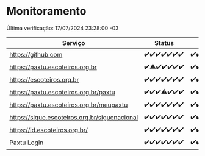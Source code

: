 # Monitoramento

Última verificação: 17/07/2024 23:28:00 -03

|Serviço|Status|Últimas 24h|
|---|---|---|
|https://github.com|<span title="2024-07-11: OK=24">✔️</span><span title="2024-07-12: OK=24">✔️</span><span title="2024-07-13: OK=24">✔️</span><span title="2024-07-14: OK=23">✔️</span><span title="2024-07-15: OK=23">✔️</span><span title="2024-07-16: OK=24">✔️</span><span title="2024-07-17: OK=2">✔️</span>|<span title="16/07/2024 23:30:00 -03 : 200">✔️</span><span title="17/07/2024 00:08:00 -03 : 200">✔️</span><span title="17/07/2024 01:09:00 -03 : 200">✔️</span><span title="17/07/2024 02:07:00 -03 : 200">✔️</span><span title="17/07/2024 03:10:00 -03 : 200">✔️</span><span title="17/07/2024 04:07:00 -03 : 200">✔️</span><span title="17/07/2024 05:09:00 -03 : 200">✔️</span><span title="17/07/2024 06:09:00 -03 : 200">✔️</span><span title="17/07/2024 07:12:00 -03 : 200">✔️</span><span title="17/07/2024 08:06:00 -03 : 200">✔️</span><span title="17/07/2024 09:13:00 -03 : 200">✔️</span><span title="17/07/2024 10:10:00 -03 : 200">✔️</span><span title="17/07/2024 11:07:00 -03 : 200">✔️</span><span title="17/07/2024 12:09:00 -03 : 200">✔️</span><span title="17/07/2024 13:08:00 -03 : 200">✔️</span><span title="17/07/2024 14:06:00 -03 : 200">✔️</span><span title="17/07/2024 15:09:00 -03 : 200">✔️</span><span title="17/07/2024 16:02:00 -03 : 200">✔️</span><span title="17/07/2024 17:07:00 -03 : 200">✔️</span><span title="17/07/2024 18:06:00 -03 : 200">✔️</span><span title="17/07/2024 19:07:00 -03 : 200">✔️</span><span title="17/07/2024 20:08:00 -03 : 200">✔️</span><span title="17/07/2024 21:34:00 -03 : 200">✔️</span><span title="17/07/2024 22:56:00 -03 : 200">✔️</span><span title="17/07/2024 23:28:00 -03 : 200">✔️</span>|
|https://paxtu.escoteiros.org.br|<span title="2024-07-11: OK=24">✔️</span><span title="2024-07-12: OK=23, Falhas=1">⚠️</span><span title="2024-07-13: OK=24">✔️</span><span title="2024-07-14: OK=23">✔️</span><span title="2024-07-15: OK=23">✔️</span><span title="2024-07-16: OK=24">✔️</span><span title="2024-07-17: OK=2">✔️</span>|<span title="16/07/2024 23:30:00 -03 : 200">✔️</span><span title="17/07/2024 00:08:00 -03 : 200">✔️</span><span title="17/07/2024 01:09:00 -03 : 200">✔️</span><span title="17/07/2024 02:07:00 -03 : 200">✔️</span><span title="17/07/2024 03:10:00 -03 : 200">✔️</span><span title="17/07/2024 04:07:00 -03 : 200">✔️</span><span title="17/07/2024 05:09:00 -03 : 200">✔️</span><span title="17/07/2024 06:09:00 -03 : 200">✔️</span><span title="17/07/2024 07:12:00 -03 : 200">✔️</span><span title="17/07/2024 08:06:00 -03 : 200">✔️</span><span title="17/07/2024 09:13:00 -03 : 200">✔️</span><span title="17/07/2024 10:10:00 -03 : 200">✔️</span><span title="17/07/2024 11:07:00 -03 : 200">✔️</span><span title="17/07/2024 12:09:00 -03 : 200">✔️</span><span title="17/07/2024 13:08:00 -03 : 200">✔️</span><span title="17/07/2024 14:06:00 -03 : 200">✔️</span><span title="17/07/2024 15:09:00 -03 : 200">✔️</span><span title="17/07/2024 16:02:00 -03 : 200">✔️</span><span title="17/07/2024 17:07:00 -03 : 200">✔️</span><span title="17/07/2024 18:06:00 -03 : 200">✔️</span><span title="17/07/2024 19:07:00 -03 : 200">✔️</span><span title="17/07/2024 20:08:00 -03 : 200">✔️</span><span title="17/07/2024 21:34:00 -03 : 200">✔️</span><span title="17/07/2024 22:56:00 -03 : 200">✔️</span><span title="17/07/2024 23:28:00 -03 : 200">✔️</span>|
|https://escoteiros.org.br|<span title="2024-07-11: OK=24">✔️</span><span title="2024-07-12: OK=24">✔️</span><span title="2024-07-13: OK=24">✔️</span><span title="2024-07-14: OK=23">✔️</span><span title="2024-07-15: OK=23">✔️</span><span title="2024-07-16: OK=24">✔️</span><span title="2024-07-17: OK=2">✔️</span>|<span title="16/07/2024 23:30:00 -03 : 200">✔️</span><span title="17/07/2024 00:08:00 -03 : 200">✔️</span><span title="17/07/2024 01:09:00 -03 : 200">✔️</span><span title="17/07/2024 02:07:00 -03 : 200">✔️</span><span title="17/07/2024 03:10:00 -03 : 200">✔️</span><span title="17/07/2024 04:07:00 -03 : 200">✔️</span><span title="17/07/2024 05:09:00 -03 : 200">✔️</span><span title="17/07/2024 06:09:00 -03 : 200">✔️</span><span title="17/07/2024 07:12:00 -03 : 200">✔️</span><span title="17/07/2024 08:06:00 -03 : 200">✔️</span><span title="17/07/2024 09:13:00 -03 : 200">✔️</span><span title="17/07/2024 10:10:00 -03 : 200">✔️</span><span title="17/07/2024 11:07:00 -03 : 200">✔️</span><span title="17/07/2024 12:09:00 -03 : 200">✔️</span><span title="17/07/2024 13:08:00 -03 : 200">✔️</span><span title="17/07/2024 14:06:00 -03 : 200">✔️</span><span title="17/07/2024 15:09:00 -03 : 200">✔️</span><span title="17/07/2024 16:02:00 -03 : 200">✔️</span><span title="17/07/2024 17:07:00 -03 : 200">✔️</span><span title="17/07/2024 18:06:00 -03 : 200">✔️</span><span title="17/07/2024 19:07:00 -03 : 200">✔️</span><span title="17/07/2024 20:08:00 -03 : 200">✔️</span><span title="17/07/2024 21:34:00 -03 : 200">✔️</span><span title="17/07/2024 22:56:00 -03 : 200">✔️</span><span title="17/07/2024 23:28:00 -03 : 200">✔️</span>|
|https://paxtu.escoteiros.org.br/paxtu|<span title="2024-07-11: OK=24">✔️</span><span title="2024-07-12: OK=24">✔️</span><span title="2024-07-13: OK=24">✔️</span><span title="2024-07-14: OK=22, Falhas=1">⚠️</span><span title="2024-07-15: OK=23">✔️</span><span title="2024-07-16: OK=24">✔️</span><span title="2024-07-17: OK=2">✔️</span>|<span title="16/07/2024 23:30:00 -03 : 200">✔️</span><span title="17/07/2024 00:08:00 -03 : 200">✔️</span><span title="17/07/2024 01:09:00 -03 : 200">✔️</span><span title="17/07/2024 02:07:00 -03 : 200">✔️</span><span title="17/07/2024 03:10:00 -03 : 200">✔️</span><span title="17/07/2024 04:07:00 -03 : 200">✔️</span><span title="17/07/2024 05:09:00 -03 : 200">✔️</span><span title="17/07/2024 06:09:00 -03 : 200">✔️</span><span title="17/07/2024 07:12:00 -03 : 200">✔️</span><span title="17/07/2024 08:06:00 -03 : 200">✔️</span><span title="17/07/2024 09:13:00 -03 : 200">✔️</span><span title="17/07/2024 10:10:00 -03 : 200">✔️</span><span title="17/07/2024 11:07:00 -03 : 200">✔️</span><span title="17/07/2024 12:09:00 -03 : 200">✔️</span><span title="17/07/2024 13:08:00 -03 : 200">✔️</span><span title="17/07/2024 14:06:00 -03 : 200">✔️</span><span title="17/07/2024 15:09:00 -03 : 200">✔️</span><span title="17/07/2024 16:02:00 -03 : 200">✔️</span><span title="17/07/2024 17:07:00 -03 : 200">✔️</span><span title="17/07/2024 18:06:00 -03 : 200">✔️</span><span title="17/07/2024 19:07:00 -03 : 200">✔️</span><span title="17/07/2024 20:08:00 -03 : 200">✔️</span><span title="17/07/2024 21:34:00 -03 : 200">✔️</span><span title="17/07/2024 22:56:00 -03 : 200">✔️</span><span title="17/07/2024 23:28:00 -03 : 200">✔️</span>|
|https://paxtu.escoteiros.org.br/meupaxtu|<span title="2024-07-11: OK=24">✔️</span><span title="2024-07-12: OK=24">✔️</span><span title="2024-07-13: OK=24">✔️</span><span title="2024-07-14: OK=23">✔️</span><span title="2024-07-15: OK=23">✔️</span><span title="2024-07-16: OK=24">✔️</span><span title="2024-07-17: OK=2">✔️</span>|<span title="16/07/2024 23:30:00 -03 : 200">✔️</span><span title="17/07/2024 00:08:00 -03 : 200">✔️</span><span title="17/07/2024 01:09:00 -03 : 200">✔️</span><span title="17/07/2024 02:07:00 -03 : 200">✔️</span><span title="17/07/2024 03:10:00 -03 : 200">✔️</span><span title="17/07/2024 04:07:00 -03 : 200">✔️</span><span title="17/07/2024 05:09:00 -03 : 200">✔️</span><span title="17/07/2024 06:09:00 -03 : 200">✔️</span><span title="17/07/2024 07:12:00 -03 : 200">✔️</span><span title="17/07/2024 08:06:00 -03 : 200">✔️</span><span title="17/07/2024 09:13:00 -03 : 200">✔️</span><span title="17/07/2024 10:10:00 -03 : 200">✔️</span><span title="17/07/2024 11:07:00 -03 : 200">✔️</span><span title="17/07/2024 12:09:00 -03 : 200">✔️</span><span title="17/07/2024 13:08:00 -03 : 200">✔️</span><span title="17/07/2024 14:06:00 -03 : 200">✔️</span><span title="17/07/2024 15:09:00 -03 : 200">✔️</span><span title="17/07/2024 16:02:00 -03 : 200">✔️</span><span title="17/07/2024 17:07:00 -03 : 200">✔️</span><span title="17/07/2024 18:06:00 -03 : 200">✔️</span><span title="17/07/2024 19:07:00 -03 : 200">✔️</span><span title="17/07/2024 20:08:00 -03 : 200">✔️</span><span title="17/07/2024 21:34:00 -03 : 200">✔️</span><span title="17/07/2024 22:56:00 -03 : 200">✔️</span><span title="17/07/2024 23:28:00 -03 : 200">✔️</span>|
|https://sigue.escoteiros.org.br/siguenacional|<span title="2024-07-11: OK=24">✔️</span><span title="2024-07-12: OK=24">✔️</span><span title="2024-07-13: OK=24">✔️</span><span title="2024-07-14: OK=23">✔️</span><span title="2024-07-15: OK=23">✔️</span><span title="2024-07-16: OK=24">✔️</span><span title="2024-07-17: OK=2">✔️</span>|<span title="16/07/2024 23:30:00 -03 : 200">✔️</span><span title="17/07/2024 00:08:00 -03 : 200">✔️</span><span title="17/07/2024 01:09:00 -03 : 200">✔️</span><span title="17/07/2024 02:07:00 -03 : 200">✔️</span><span title="17/07/2024 03:10:00 -03 : 200">✔️</span><span title="17/07/2024 04:07:00 -03 : 200">✔️</span><span title="17/07/2024 05:09:00 -03 : 200">✔️</span><span title="17/07/2024 06:09:00 -03 : 200">✔️</span><span title="17/07/2024 07:12:00 -03 : 200">✔️</span><span title="17/07/2024 08:06:00 -03 : 200">✔️</span><span title="17/07/2024 09:13:00 -03 : 200">✔️</span><span title="17/07/2024 10:10:00 -03 : 200">✔️</span><span title="17/07/2024 11:07:00 -03 : 200">✔️</span><span title="17/07/2024 12:09:00 -03 : 200">✔️</span><span title="17/07/2024 13:08:00 -03 : 200">✔️</span><span title="17/07/2024 14:06:00 -03 : 200">✔️</span><span title="17/07/2024 15:09:00 -03 : 200">✔️</span><span title="17/07/2024 16:02:00 -03 : 200">✔️</span><span title="17/07/2024 17:07:00 -03 : 200">✔️</span><span title="17/07/2024 18:06:00 -03 : 200">✔️</span><span title="17/07/2024 19:07:00 -03 : 200">✔️</span><span title="17/07/2024 20:08:00 -03 : 200">✔️</span><span title="17/07/2024 21:34:00 -03 : 200">✔️</span><span title="17/07/2024 22:56:00 -03 : 200">✔️</span><span title="17/07/2024 23:28:00 -03 : 200">✔️</span>|
|https://id.escoteiros.org.br/|<span title="2024-07-11: OK=24">✔️</span><span title="2024-07-12: OK=24">✔️</span><span title="2024-07-13: OK=24">✔️</span><span title="2024-07-14: OK=23">✔️</span><span title="2024-07-15: OK=23">✔️</span><span title="2024-07-16: OK=24">✔️</span><span title="2024-07-17: OK=2">✔️</span>|<span title="16/07/2024 23:30:00 -03 : 200">✔️</span><span title="17/07/2024 00:08:00 -03 : 200">✔️</span><span title="17/07/2024 01:09:00 -03 : 200">✔️</span><span title="17/07/2024 02:07:00 -03 : 200">✔️</span><span title="17/07/2024 03:10:00 -03 : 200">✔️</span><span title="17/07/2024 04:07:00 -03 : 200">✔️</span><span title="17/07/2024 05:09:00 -03 : 200">✔️</span><span title="17/07/2024 06:09:00 -03 : 200">✔️</span><span title="17/07/2024 07:12:00 -03 : 200">✔️</span><span title="17/07/2024 08:06:00 -03 : 200">✔️</span><span title="17/07/2024 09:13:00 -03 : 200">✔️</span><span title="17/07/2024 10:10:00 -03 : 200">✔️</span><span title="17/07/2024 11:07:00 -03 : 200">✔️</span><span title="17/07/2024 12:09:00 -03 : 200">✔️</span><span title="17/07/2024 13:08:00 -03 : 200">✔️</span><span title="17/07/2024 14:06:00 -03 : 200">✔️</span><span title="17/07/2024 15:09:00 -03 : 200">✔️</span><span title="17/07/2024 16:02:00 -03 : 200">✔️</span><span title="17/07/2024 17:07:00 -03 : 200">✔️</span><span title="17/07/2024 18:06:00 -03 : 200">✔️</span><span title="17/07/2024 19:07:00 -03 : 200">✔️</span><span title="17/07/2024 20:08:00 -03 : 200">✔️</span><span title="17/07/2024 21:34:00 -03 : 200">✔️</span><span title="17/07/2024 22:56:00 -03 : 200">✔️</span><span title="17/07/2024 23:28:00 -03 : 200">✔️</span>|
|Paxtu Login|<span title="2024-07-11: OK=24">✔️</span><span title="2024-07-12: OK=24">✔️</span><span title="2024-07-13: OK=24">✔️</span><span title="2024-07-14: OK=23">✔️</span><span title="2024-07-15: OK=23">✔️</span><span title="2024-07-16: OK=24">✔️</span><span title="2024-07-17: OK=2">✔️</span>|<span title="16/07/2024 23:30:00 -03 : 200">✔️</span><span title="17/07/2024 00:08:00 -03 : 200">✔️</span><span title="17/07/2024 01:09:00 -03 : 200">✔️</span><span title="17/07/2024 02:07:00 -03 : 200">✔️</span><span title="17/07/2024 03:10:00 -03 : 200">✔️</span><span title="17/07/2024 04:07:00 -03 : 200">✔️</span><span title="17/07/2024 05:09:00 -03 : 200">✔️</span><span title="17/07/2024 06:09:00 -03 : 200">✔️</span><span title="17/07/2024 07:12:00 -03 : 200">✔️</span><span title="17/07/2024 08:06:00 -03 : 200">✔️</span><span title="17/07/2024 09:13:00 -03 : 200">✔️</span><span title="17/07/2024 10:10:00 -03 : 200">✔️</span><span title="17/07/2024 11:07:00 -03 : 200">✔️</span><span title="17/07/2024 12:09:00 -03 : 200">✔️</span><span title="17/07/2024 13:08:00 -03 : 200">✔️</span><span title="17/07/2024 14:06:00 -03 : 200">✔️</span><span title="17/07/2024 15:09:00 -03 : 200">✔️</span><span title="17/07/2024 16:02:00 -03 : 200">✔️</span><span title="17/07/2024 17:07:00 -03 : 200">✔️</span><span title="17/07/2024 18:06:00 -03 : 200">✔️</span><span title="17/07/2024 19:07:00 -03 : 200">✔️</span><span title="17/07/2024 20:08:00 -03 : 200">✔️</span><span title="17/07/2024 21:34:00 -03 : 200">✔️</span><span title="17/07/2024 22:56:00 -03 : 200">✔️</span><span title="17/07/2024 23:28:00 -03 : 200">✔️</span>|
